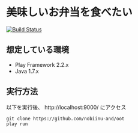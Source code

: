 # 美味しいお弁当を食べたい

[![Build Status](https://travis-ci.org/agilecommunity/oot.svg?branch=develop)](https://travis-ci.org/agilecommunity/oot)

## 想定している環境

 * Play Framework 2.2.x
 * Java 1.7.x

## 実行方法

以下を実行後、 http://localhost:9000/ にアクセス

```
git clone https://github.com/nobiinu-and/oot
play run
```
